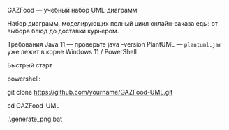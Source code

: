 GAZFood — учебный набор UML-диаграмм

Набор диаграмм, моделирующих полный цикл онлайн-заказа еды: от
выбора блюд до доставки курьером.

Требования
Java 11 — проверьте java -version
PlantUML — `plantuml.jar` уже лежит в корне
Windows 11 / PowerShell

Быстрый старт

powershell:

git clone https://github.com/yourname/GAZFood-UML.git

cd GAZFood-UML

.\generate_png.bat
